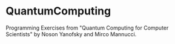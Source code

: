 # QuantumComputing
Programming Exercises from "Quantum Computing for Computer Scientists" by Noson Yanofsky and Mirco Mannucci.

